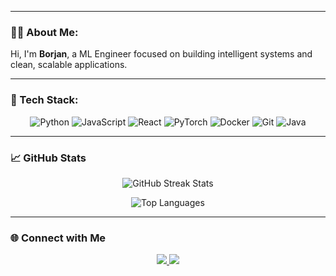 <!-- Banner
<p align="center">
  <img src="https://readme-typing-svg.demolab.com?font=Fira+Code&size=22&pause=1000&width=700&lines=Hey+there+👋+I'm+Borjan!;Full-stack+developer+with+a+love+for+ML+and+APIs" />
</p>
 -->

---

### 👨‍💻 About Me:
Hi, I'm **Borjan**, a ML Engineer focused on building intelligent systems and clean, scalable applications.  


---

### 🧰 Tech Stack:
<p align="center">
  <img src="https://img.shields.io/badge/Python-black.svg?style=for-the-badge&logo=python&logoColor=white" alt="Python">
  <img src="https://img.shields.io/badge/JavaScript-black.svg?style=for-the-badge&logo=javascript&logoColor=white" alt="JavaScript">
    <img src="https://img.shields.io/badge/React-black.svg?style=for-the-badge&logo=react&logoColor=white" alt="React">
  <img src="https://img.shields.io/badge/PyTorch-black.svg?style=for-the-badge&logo=pytorch&logoColor=white" alt="PyTorch">
  <img src="https://img.shields.io/badge/Docker-black.svg?style=for-the-badge&logo=docker&logoColor=white" alt="Docker">
  <img src="https://img.shields.io/badge/Git-black.svg?style=for-the-badge&logo=git&logoColor=white" alt="Git">
  <img src="https://img.shields.io/badge/java-black.svg?style=for-the-badge&logo=openjdk&logoColor=white" alt="Java">
</p>

---

### 📈 GitHub Stats
<p align="center">
   <img src="https://github-readme-streak-stats.herokuapp.com/?user=borjanob&theme=highcontrast&hide_border=false" alt="GitHub Streak Stats">
</p>
<p align="center">
  <img src="https://github-readme-stats.vercel.app/api/top-langs/?username=borjanob&hide=html&layout=compact&theme=dark" alt="Top Languages">
</p>

---
### 🌐 Connect with Me
<p align="center">
  <a href="https://mk.linkedin.com/in/borjan-obednikovski-91336a275" target="_blank">
    <img src="https://img.shields.io/badge/-LinkedIn-0A66C2?style=for-the-badge&logo=linkedin&logoColor=white" />
  </a>
  <a href="mailto:obednikovskiborjan@gmail.com">
    <img src="https://img.shields.io/badge/-Email-D14836?style=for-the-badge&logo=gmail&logoColor=white" />
  </a>

</p>
